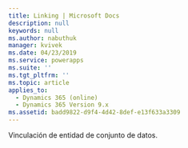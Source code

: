 ```yaml
---
title: Linking | Microsoft Docs
description: null
keywords: null
ms.author: nabuthuk
manager: kvivek
ms.date: 04/23/2019
ms.service: powerapps
ms.suite: ''
ms.tgt_pltfrm: ''
ms.topic: article
applies_to:
  - Dynamics 365 (online)
  - Dynamics 365 Version 9.x
ms.assetid: badd9822-d9f4-4d42-8def-e13f633a3309
---
```

Vinculación de entidad de conjunto de datos.
